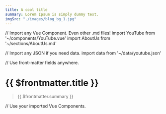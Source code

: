 ```yaml
---
title: A cool title
summary: Lorem Ipsum is simply dummy text.
imgSrc: "./images/blog_bg_1.jpg"
---
```

// Import any Vue Component. Even other .md files!
import YouTube from '~/components/YouTube.vue'
import AboutUs from '~/sections/AboutUs.md'

// Import any JSON if you need data.
import data from '~/data/youtube.json'

// Use front-matter fields anywhere.
# {{ $frontmatter.title }}
> {{ $frontmatter.summary }}

// Use your imported Vue Components.
<!-- <YouTube :id="data.id" />
<AboutUs /> -->